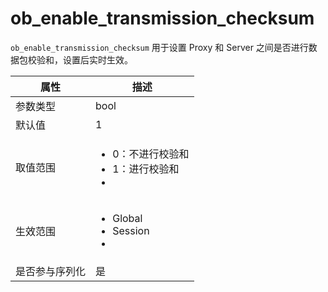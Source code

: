 ob_enable_transmission_checksum 
====================================================

`ob_enable_transmission_checksum` 用于设置 Proxy 和 Server 之间是否进行数据包校验和，设置后实时生效。


| **属性**  |                                                    **描述**                                                    |
|---------|--------------------------------------------------------------------------------------------------------------|
| 参数类型    | bool                                                                                                         |
| 默认值     | 1                                                                                                            |
| 取值范围    | <ul><li> 0：不进行校验和 </li><li>1：进行校验和</li><li>    |
| 生效范围    | <ul><li>Global</li><li>Session</li><li>     |
| 是否参与序列化 | 是                                                                                                            |



